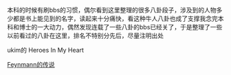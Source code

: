 本科的时候有刷bbs的习惯，偶尔看到这里整理的很多八卦段子，涉及到的人物多少都是书上能见到的名字，读起来十分痛快，看这种牛人八卦也成了支撑我念完本科和博士的一大动力，偶然发现连载了一些八卦的bbs已经关了，于是整理了一些以前看过的八卦在这里，排名不特别分先后，尽量注明出处

ukim的 Heroes In My Heart

[Feynmann的传说](https://github.com/chengchengcode/shulibagua/blob/master/Feynman%E7%9A%84%E4%BC%A0%E8%AF%B4.md)

